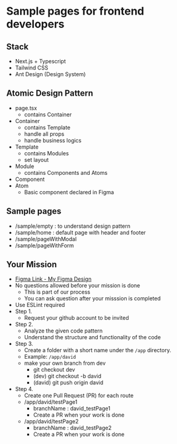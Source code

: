 # Sample pages for frontend developers

## Stack

- Next.js + Typescript
- Tailwind CSS
- Ant Design (Design System)

## Atomic Design Pattern

- page.tsx
  - contains Container
- Container
  - contains Template
  - handle all props
  - handle business logics
- Template
  - contains Modules
  - set layout
- Module
  - contains Components and Atoms
- Component
- Atom
  - Basic component declared in Figma

## Sample pages

- /sample/empty : to understand design pattern
- /sample/home : default page with header and footer
- /sample/pageWithModal
- /sample/pageWithForm

## Your Mission

- [Figma Link - My Figma Design](https://www.figma.com/design/woh625WWLkXky7J5aqsD3P/Cyrus-Tabji---NamuSoft-Test?node-id=0-1&node-type=canvas&t=7jqCK5SIZWAuhBpy-0)
- No questions allowed before your mission is done
  - This is part of our process
  - You can ask question after your misssion is completed
- Use ESLint required
- Step 1.
  - Request your github account to be invited
- Step 2.
  - Analyze the given code pattern
  - Understand the structure and functionality of the code
- Step 3.
  - Create a folder with a short name under the `/app` directory.
  - Example: `/app/david`
  - make your own branch from dev
    - git checkout dev
    - (dev) git checkout -b david
    - (david) git push origin david
- Step 4.
  - Create one Pull Request (PR) for each route
  - /app/david/testPage1
    - branchName : david_testPage1
    - Create a PR when your work is done
  - /app/david/testPage2
    - branchName : david_testPage2
    - Create a PR when your work is done
